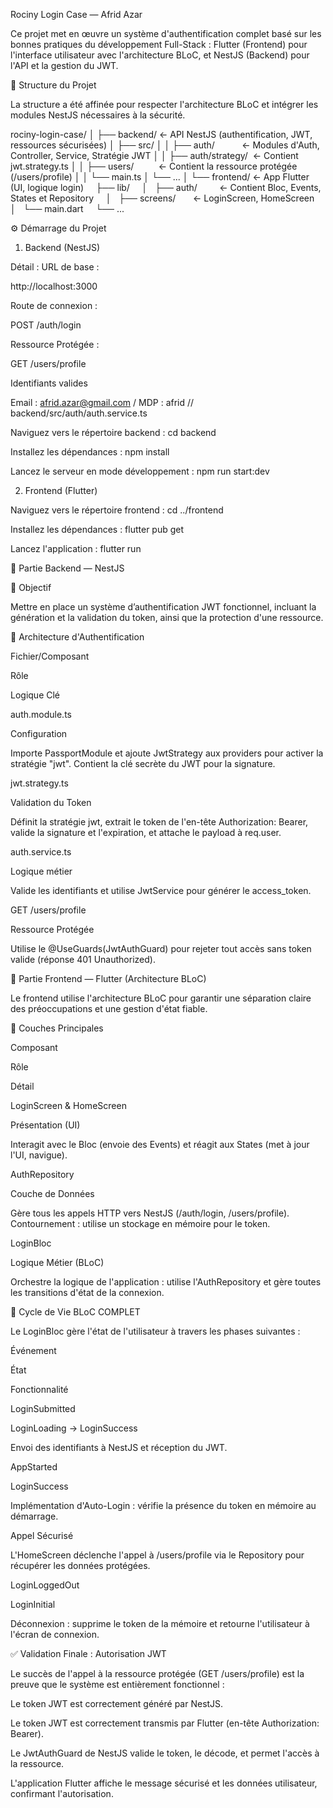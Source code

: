Rociny Login Case — Afrid Azar

Ce projet met en œuvre un système d'authentification complet basé sur les bonnes pratiques du développement Full-Stack : Flutter (Frontend) pour l'interface utilisateur avec l'architecture BLoC, et NestJS (Backend) pour l'API et la gestion du JWT.

📁 Structure du Projet

La structure a été affinée pour respecter l'architecture BLoC et intégrer les modules NestJS nécessaires à la sécurité.

rociny-login-case/
│
├── backend/ ← API NestJS (authentification, JWT, ressources sécurisées)
│ ├── src/
│ │ ├── auth/           ← Modules d'Auth, Controller, Service, Stratégie JWT
│ │ ├── auth/strategy/  ← Contient jwt.strategy.ts
│ │ ├── users/          ← Contient la ressource protégée (/users/profile)
│ │ └── main.ts
│ └── ...
│
└── frontend/ ← App Flutter (UI, logique login)
    ├── lib/
    │   ├── auth/         ← Contient Bloc, Events, States et Repository
    │   ├── screens/       ← LoginScreen, HomeScreen
    │   └── main.dart
    └── ...


⚙️ Démarrage du Projet

1. Backend (NestJS)

Détail :
URL de base :

http://localhost:3000

Route de connexion :

POST /auth/login

Ressource Protégée :

GET /users/profile

Identifiants valides

Email : afrid.azar@gmail.com / MDP : afrid   // backend/src/auth/auth.service.ts

Naviguez vers le répertoire backend : cd backend

Installez les dépendances : npm install

Lancez le serveur en mode développement : npm run start:dev

2. Frontend (Flutter)

Naviguez vers le répertoire frontend : cd ../frontend

Installez les dépendances : flutter pub get

Lancez l'application : flutter run

🧠 Partie Backend — NestJS

🎯 Objectif

Mettre en place un système d’authentification JWT fonctionnel, incluant la génération et la validation du token, ainsi que la protection d'une ressource.

🔐 Architecture d'Authentification

Fichier/Composant

Rôle

Logique Clé

auth.module.ts

Configuration

Importe PassportModule et ajoute JwtStrategy aux providers pour activer la stratégie "jwt". Contient la clé secrète du JWT pour la signature.

jwt.strategy.ts

Validation du Token

Définit la stratégie jwt, extrait le token de l'en-tête Authorization: Bearer, valide la signature et l'expiration, et attache le payload à req.user.

auth.service.ts

Logique métier

Valide les identifiants et utilise JwtService pour générer le access_token.

GET /users/profile

Ressource Protégée

Utilise le @UseGuards(JwtAuthGuard) pour rejeter tout accès sans token valide (réponse 401 Unauthorized).

🎨 Partie Frontend — Flutter (Architecture BLoC)

Le frontend utilise l'architecture BLoC pour garantir une séparation claire des préoccupations et une gestion d'état fiable.

🧱 Couches Principales

Composant

Rôle

Détail

LoginScreen & HomeScreen

Présentation (UI)

Interagit avec le Bloc (envoie des Events) et réagit aux States (met à jour l'UI, navigue).

AuthRepository

Couche de Données

Gère tous les appels HTTP vers NestJS (/auth/login, /users/profile). Contournement : utilise un stockage en mémoire pour le token.

LoginBloc

Logique Métier (BLoC)

Orchestre la logique de l'application : utilise l'AuthRepository et gère toutes les transitions d'état de la connexion.

🔄 Cycle de Vie BLoC COMPLET

Le LoginBloc gère l'état de l'utilisateur à travers les phases suivantes :

Événement

État

Fonctionnalité

LoginSubmitted

LoginLoading → LoginSuccess

Envoi des identifiants à NestJS et réception du JWT.

AppStarted

LoginSuccess 

Implémentation d'Auto-Login : vérifie la présence du token en mémoire au démarrage.

Appel Sécurisé

L'HomeScreen déclenche l'appel à /users/profile via le Repository pour récupérer les données protégées.

LoginLoggedOut

LoginInitial

Déconnexion : supprime le token de la mémoire et retourne l'utilisateur à l'écran de connexion.

✅ Validation Finale : Autorisation JWT

Le succès de l'appel à la ressource protégée (GET /users/profile) est la preuve que le système est entièrement fonctionnel :

Le token JWT est correctement généré par NestJS.

Le token JWT est correctement transmis par Flutter (en-tête Authorization: Bearer).

Le JwtAuthGuard de NestJS valide le token, le décode, et permet l'accès à la ressource.

L'application Flutter affiche le message sécurisé et les données utilisateur, confirmant l'autorisation.